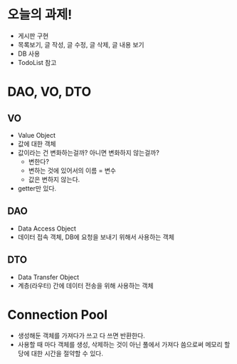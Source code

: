 # 오늘의 과제!
- 게시판 구현
- 목록보기, 글 작성, 글 수정, 글 삭제, 글 내용 보기
- DB 사용
- TodoList 참고

# DAO, VO, DTO

## VO
- Value Object
- 값에 대한 객체
- 값이라는 건 변화하는걸까? 아니면 변화하지 않는걸까?
  - 변한다? 
  - 변하는 것에 있어서의 이름 = 변수
  - 값은 변하지 않는다.
- getter만 있다.

## DAO
- Data Access Object
- 데이터 접속 객체, DB에 요청을 보내기 위해서 사용하는 객체

## DTO
- Data Transfer Object
- 계층(라우터) 간에 데이터 전송을 위해 사용하는 객체

# Connection Pool
- 생성해둔 객체를 가져다가 쓰고 다 쓰면 반환한다.
- 사용할 때 마다 객체를 생성, 삭제하는 것이 아닌 풀에서 가져다 씀으로써 메모리 할당에 대한 시간을 절약할 수 있다.